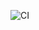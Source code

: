 ![CI](https://github.com/VicMls38/tp7_qualite_automatisation_recette/actions/workflows/ci.yml/badge.svg)
 